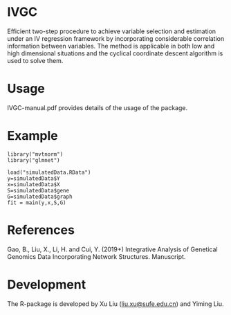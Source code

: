 # IVGC
Efficient two-step procedure to achieve variable selection and estimation under an IV regression framework by incorporating considerable correlation information between variables. The method is applicable in both low and high dimensional situations and the cyclical coordinate descent algorithm is used to solve them.

# Usage
IVGC-manual.pdf provides details of the usage of the package.
# Example

    library("mvtnorm")
    library("glmnet")

    load("simulatedData.RData")
    y=simulatedData$Y
    x=simulatedData$X   
    S=simulatedData$gene
    G=simulatedData$graph
    fit = main(y,x,S,G)
 
 # References
Gao, B., Liu, X., Li, H. and Cui, Y. (2019+) Integrative Analysis of Genetical Genomics Data Incorporating Network Structures. Manuscript.

# Development
The R-package is developed by Xu Liu (liu.xu@sufe.edu.cn) and Yiming Liu.
